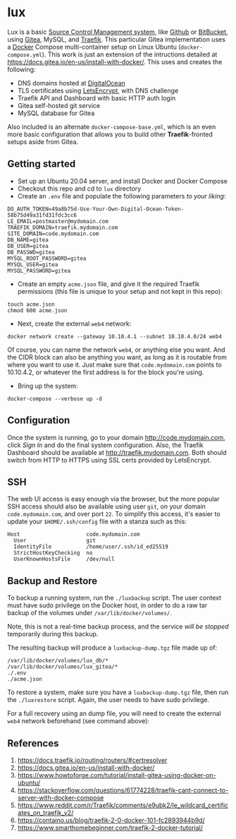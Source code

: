 # lux
Lux is a basic [Source Control Management system](https://en.wikipedia.org/wiki/Version_control), like [Github](https://github.com) or [BitBucket](https://bitbucket.org), using [Gitea](https://gitea.io/en-us/), MySQL, and [Traefik](https://containo.us/traefik/). This particular Gitea implementation uses a [Docker](https://en.wikipedia.org/wiki/Docker_(software)) Compose multi-container setup on Linux Ubuntu (`docker-compose.yml`). This work is just an extension of the intructions detailed at https://docs.gitea.io/en-us/install-with-docker/. This uses and creates the following:

* DNS domains hosted at [DigitalOcean](https://www.digitalocean.com/)
* TLS certificates using [LetsEncrypt](https://letsencrypt.org/), with DNS challenge
* Traefik API and Dashboard with basic HTTP auth login
* Gitea self-hosted git service
* MySQL database for Gitea

Also included is an alternate `docker-compose-base.yml`, which is an even more basic configuration that allows you to build other __Traefik__-fronted setups aside from Gitea. 

## Getting started
* Set up an Ubuntu 20.04 server, and install Docker and Docker Compose
* Checkout this repo and cd to `lux` directory
* Create an `.env` file and populate the following parameters _to your liking_:
```
DO_AUTH_TOKEN=49a8b75d-Use-Your-Own-Digital-Ocean-Token-58b75d49a31fd31fdc3cc6
LE_EMAIL=postmaster@mydomain.com
TRAEFIK_DOMAIN=traefik.mydomain.com
SITE_DOMAIN=code.mydomain.com
DB_NAME=gitea
DB_USER=gitea
DB_PASSWD=gitea
MYSQL_ROOT_PASSWORD=gitea
MYSQL_USER=gitea
MYSQL_PASSWORD=gitea
```
* Create an empty `acme.json` file, and give it the required Traefik permissions (this file is unique to your setup and not kept in this repo):
```
touch acme.json
chmod 600 acme.json
```
* Next, create the external `web4` network:
```
docker network create --gateway 10.10.4.1 --subnet 10.10.4.0/24 web4
```
Of course, you can name the network `web4`, or anything else you want. And the CIDR block can also be anything you want, as long as it is routable from where you want to use it. Just make sure that `code.mydomain.com` points to 10.10.4.2, or whatever the first address is for the block you're using.

* Bring up the system:
```
docker-compose --verbose up -d
```

## Configuration
Once the system is running, go to your domain http://code.mydomain.com, click _Sign In_ and do the final system configuration. Also, the Traefik Dashboard should be available at http://traefik.mydomain.com. Both should switch from HTTP to HTTPS using SSL certs provided by LetsEncrypt.

## SSH
The web UI access is easy enough via the browser, but the more popular SSH access should also be available using user `git`, on your domain `code.mydomain.com`, and over port `22`. To simplify this access, it's easier to update your `$HOME/.ssh/config` file with a stanza such as this:
```
Host                     code.mydomain.com
  User                   git
  IdentityFile           /home/user/.ssh/id_ed25519
  StrictHostKeyChecking  no
  UserKnownHostsFile     /dev/null
```

## Backup and Restore
To backup a running system, run the `./luxbackup` script. The user context must have sudo privilege on the Docker host, in order to do a raw tar backup of the volumes under `/var/lib/docker/volumes/`.

Note, this is not a real-time backup process, and the service _will be stopped_ temporarily during this backup.

The resulting backup will produce a `luxbackup-dump.tgz` file made up of:
```
/var/lib/docker/volumes/lux_db/*
/var/lib/docker/volumes/lux_gitea/*
./.env
./acme.json
```

To restore a system, make sure you have a `luxbackup-dump.tgz` file, then run the `./luxrestore` script. Again, the user needs to have sudo privilege.

For a full recovery using an dump file, you will need to create the external `web4` network beforehand (see command above):

## References
1. https://docs.traefik.io/routing/routers/#certresolver
2. https://docs.gitea.io/en-us/install-with-docker/
3. https://www.howtoforge.com/tutorial/install-gitea-using-docker-on-ubuntu/
4. https://stackoverflow.com/questions/61774228/traefik-cant-connect-to-server-with-docker-compose
5. https://www.reddit.com/r/Traefik/comments/e9ubk2/le_wildcard_certificates_on_traefik_v2/
6. https://containo.us/blog/traefik-2-0-docker-101-fc2893944b9d/
7. https://www.smarthomebeginner.com/traefik-2-docker-tutorial/
